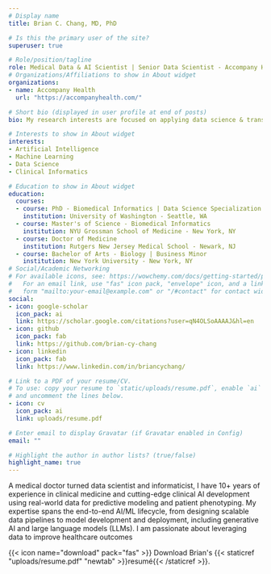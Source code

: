 ```yaml
---
# Display name
title: Brian C. Chang, MD, PhD

# Is this the primary user of the site?
superuser: true

# Role/position/tagline
role: Medical Data & AI Scientist | Senior Data Scientist - Accompany Health
# Organizations/Affiliations to show in About widget
organizations:
- name: Accompany Health
  url: "https://accompanyhealth.com/"

# Short bio (displayed in user profile at end of posts)
bio: My research interests are focused on applying data science & translational AI methods on clinical data to drive business value and improve patient outcomes.

# Interests to show in About widget
interests:
- Artificial Intelligence
- Machine Learning
- Data Science
- Clinical Informatics

# Education to show in About widget
education:
  courses:
  - course: PhD - Biomedical Informatics | Data Science Specialization
    institution: University of Washington - Seattle, WA
  - course: Master's of Science - Biomedical Informatics
    institution: NYU Grossman School of Medicine - New York, NY
  - course: Doctor of Medicine
    institution: Rutgers New Jersey Medical School - Newark, NJ
  - course: Bachelor of Arts - Biology | Business Minor
    institution: New York University - New York, NY
# Social/Academic Networking
# For available icons, see: https://wowchemy.com/docs/getting-started/page-builder/#icons
#   For an email link, use "fas" icon pack, "envelope" icon, and a link in the
#   form "mailto:your-email@example.com" or "/#contact" for contact widget.
social:
- icon: google-scholar
  icon_pack: ai
  link: https://scholar.google.com/citations?user=qN4OLSoAAAAJ&hl=en
- icon: github
  icon_pack: fab
  link: https://github.com/brian-cy-chang
- icon: linkedin
  icon_pack: fab
  link: https://www.linkedin.com/in/briancychang/

# Link to a PDF of your resume/CV.
# To use: copy your resume to `static/uploads/resume.pdf`, enable `ai` icons in `params.toml`, 
# and uncomment the lines below.
- icon: cv
  icon_pack: ai
  link: uploads/resume.pdf

# Enter email to display Gravatar (if Gravatar enabled in Config)
email: ""

# Highlight the author in author lists? (true/false)
highlight_name: true
---
```

A medical doctor turned data scientist and informaticist, I have 10+ years of experience in clinical medicine and cutting-edge clinical AI development using real-world data for predictive modeling and patient phenotyping. My expertise spans the end-to-end AI/ML lifecycle, from designing scalable data pipelines to model development and deployment, including generative AI and large language models (LLMs). I am passionate about leveraging data to improve healthcare outcomes

{{< icon name="download" pack="fas" >}} Download Brian's {{< staticref "uploads/resume.pdf" "newtab" >}}resumé{{< /staticref >}}.
